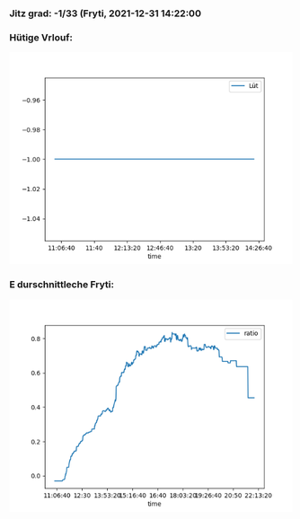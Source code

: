 ### Jitz grad: -1/33 (Fryti, 2021-12-31 14:22:00

### Hütige Vrlouf:
![Graph](Today.png)

### E durschnittleche Fryti:
![Graph](Fryti.png)